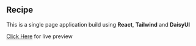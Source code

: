 <h2>Recipe</h2>
<p>This is a single page application build using <strong>React</strong>, <strong>Tailwind</strong> and <strong>DaisyUI</strong></p>
<p><a target="_blank" href="https://lonely-slip.surge.sh">Click Here</a> for live preview</p>
